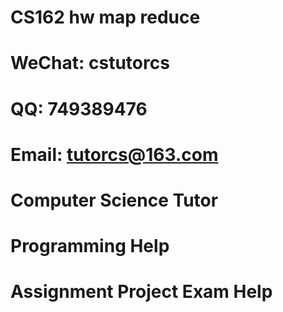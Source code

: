 # CS162 hw map reduce
# WeChat: cstutorcs

# QQ: 749389476

# Email: tutorcs@163.com

# Computer Science Tutor

# Programming Help

# Assignment Project Exam Help
